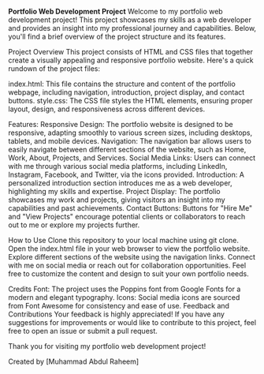 **Portfolio Web Development Project**
Welcome to my portfolio web development project! This project showcases my skills as a web developer and provides an insight into my professional journey and capabilities. Below, you'll find a brief overview of the project structure and its features.

Project Overview
This project consists of HTML and CSS files that together create a visually appealing and responsive portfolio website. Here's a quick rundown of the project files:

index.html: This file contains the structure and content of the portfolio webpage, including navigation, introduction, project display, and contact buttons.
style.css: The CSS file styles the HTML elements, ensuring proper layout, design, and responsiveness across different devices.

Features:
Responsive Design: The portfolio website is designed to be responsive, adapting smoothly to various screen sizes, including desktops, tablets, and mobile devices.
Navigation: The navigation bar allows users to easily navigate between different sections of the website, such as Home, Work, About, Projects, and Services.
Social Media Links: Users can connect with me through various social media platforms, including LinkedIn, Instagram, Facebook, and Twitter, via the icons provided.
Introduction: A personalized introduction section introduces me as a web developer, highlighting my skills and expertise.
Project Display: The portfolio showcases my work and projects, giving visitors an insight into my capabilities and past achievements.
Contact Buttons: Buttons for "Hire Me" and "View Projects" encourage potential clients or collaborators to reach out to me or explore my projects further.

How to Use
Clone this repository to your local machine using git clone.
Open the index.html file in your web browser to view the portfolio website.
Explore different sections of the website using the navigation links.
Connect with me on social media or reach out for collaboration opportunities.
Feel free to customize the content and design to suit your own portfolio needs.

Credits
Font: The project uses the Poppins font from Google Fonts for a modern and elegant typography.
Icons: Social media icons are sourced from Font Awesome for consistency and ease of use.
Feedback and Contributions
Your feedback is highly appreciated! If you have any suggestions for improvements or would like to contribute to this project, feel free to open an issue or submit a pull request.

Thank you for visiting my portfolio web development project!

Created by [Muhammad Abdul Raheem]
